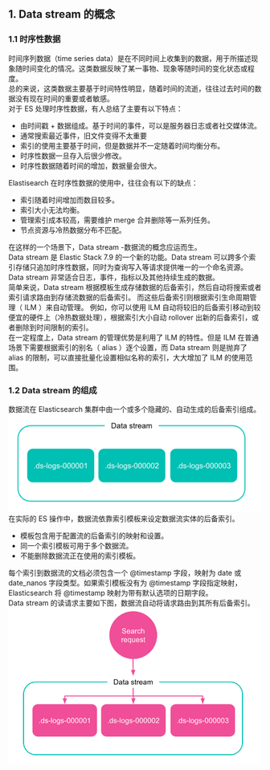 ## 1.	Data stream 的概念
### 1.1 时序性数据
时间序列数据（time series data）是在不同时间上收集到的数据，用于所描述现象随时间变化的情况。这类数据反映了某一事物、现象等随时间的变化状态或程度。  
总的来说，这类数据主要基于时间特性明显，随着时间的流逝，往往过去时间的数据没有现在时间的重要或者敏感。  
对于 ES 处理时序性数据，有人总结了主要有以下特点：  
* 由时间戳 + 数据组成。基于时间的事件，可以是服务器日志或者社交媒体流。
* 通常搜索最近事件，旧文件变得不太重要
* 索引的使用主要基于时间，但是数据并不一定随着时间均衡分布。
* 时序性数据一旦存入后很少修改。
* 时序性数据随着时间的增加，数据量会很大。  

Elastisearch 在时序性数据的使用中，往往会有以下的缺点：  
* 索引随着时间增加而数目较多。
* 索引大小无法均衡。
* 管理索引成本较高，需要维护 merge 合并删除等一系列任务。
* 节点资源与冷热数据分布不匹配。  

在这样的一个场景下，Data stream -数据流的概念应运而生。  
Data stream 是 Elastic Stack 7.9 的一个新的功能。Data stream 可以跨多个索引存储只追加时序性数据，同时为查询写入等请求提供唯一的一个命名资源。 Data stream 非常适合日志，事件，指标以及其他持续生成的数据。  
简单来说，Data stream 根据模板生成存储数据的后备索引，然后自动将搜索或者索引请求路由到存储流数据的后备索引。 而这些后备索引则根据索引生命周期管理（ ILM ）来自动管理。 例如，你可以使用 ILM 自动将较旧的后备索引移动到较便宜的硬件上（冷热数据处理），根据索引大小自动 rollover 出新的后备索引，或者删除到时间限制的索引。  
在一定程度上，Data stream 的管理优势是利用了 ILM 的特性。但是 ILM 在普通场景下需要根据索引的别名（ alias ）逐个设置，而 Data stream 则是抛弃了 alias 的限制，可以直接批量化设置相似名称的索引，大大增加了 ILM 的使用范围。  
### 1.2 Data stream 的组成
数据流在 Elasticsearch 集群中由一个或多个隐藏的、自动生成的后备索引组成。  
![Data stream 01](https://github.com/kin122/duoankin.github.io/blob/main/elasticsearch/images/%E6%95%B0%E6%8D%AE%E6%B5%81-01.png)  
在实际的 ES 操作中，数据流依靠索引模板来设定数据流实体的后备索引。  
* 模板包含用于配置流的后备索引的映射和设置。
* 同一个索引模板可用于多个数据流。
* 不能删除数据流正在使用的索引模板。  

每个索引到数据流的文档必须包含一个 @timestamp 字段，映射为 date 或 date_nanos 字段类型。如果索引模板没有为 @timestamp 字段指定映射， Elasticsearch 将 @timestamp 映射为带有默认选项的日期字段。  
Data stream 的读请求主要如下图，数据流自动将请求路由到其所有后备索引。  
![Data stream 02](https://github.com/kin122/duoankin.github.io/blob/main/elasticsearch/images/%E6%95%B0%E6%8D%AE%E6%B5%81-02.png)
